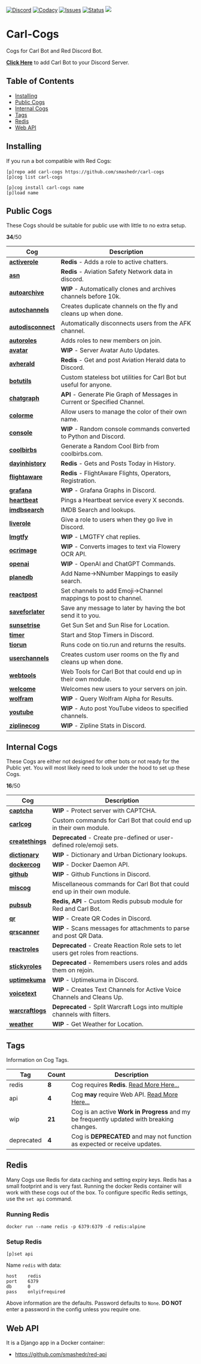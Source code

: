 [![Discord](https://img.shields.io/discord/899171661457293343?style=plastic&label=Discord&logo=discord&logoColor=white&color=7289da)](https://discord.gg/wXy6m2X8wY)
[![Codacy](https://img.shields.io/codacy/grade/439cde1e5a5b4c649beca9b27ec108aa?style=plastic&label=Codacy&logo=codacy)](https://app.codacy.com/gh/smashedr/carl-cogs/dashboard)
[![Issues](https://img.shields.io/github/issues-raw/smashedr/carl-cogs?style=plastic&label=Issues&logo=github&logoColor=white)](https://github.com/smashedr/carl-cogs/issues)
[![Status](https://uptime-nj.hosted-domains.com/api/badge/26/status?upColor=4fc523&style=plastic)](https://uptime-nj.hosted-domains.com/status/carl)
[![](https://repository-images.githubusercontent.com/422749366/a8e0e86a-fcdf-42f4-a5f8-63946c0cd272)](https://discord.com/oauth2/authorize?client_id=204384021352808450&scope=bot+applications.commands&permissions=8)
# Carl-Cogs

Cogs for Carl Bot and Red Discord Bot.

**[Click Here](https://discord.com/oauth2/authorize?client_id=204384021352808450&scope=bot+applications.commands&permissions=8)**
to add Carl Bot to your Discord Server.

## Table of Contents

*   [Installing](#installing)
*   [Public Cogs](#public-cogs)
*   [Internal Cogs](#internal-cogs)
*   [Tags](#tags)
*   [Redis](#redis)
*   [Web API](#web-api)

## Installing

If you run a bot compatible with Red Cogs:

```text
[p]repo add carl-cogs https://github.com/smashedr/carl-cogs
[p]cog list carl-cogs

[p]cog install carl-cogs name
[p]load name
```

## Public Cogs

These Cogs should be suitable for public use with little to no extra setup.

**34**/50

| Cog | Description |
| --- | --- |
| **[activerole](activerole)** | **Redis** - Adds a role to active chatters. |
| **[asn](asn)** | **Redis** - Aviation Safety Network data in discord. |
| **[autoarchive](autoarchive)** | **WIP** - Automatically clones and archives channels before 10k. |
| **[autochannels](autochannels)** |  Creates duplicate channels on the fly and cleans up when done. |
| **[autodisconnect](autodisconnect)** |  Automatically disconnects users from the AFK channel. |
| **[autoroles](autoroles)** |  Adds roles to new members on join. |
| **[avatar](avatar)** | **WIP** - Server Avatar Auto Updates. |
| **[avherald](avherald)** | **Redis** - Get and post Aviation Herald data to Discord. |
| **[botutils](botutils)** |  Custom stateless bot utilities for Carl Bot but useful for anyone. |
| **[chatgraph](chatgraph)** | **API** - Generate Pie Graph of Messages in Current or Specified Channel. |
| **[colorme](colorme)** |  Allow users to manage the color of their own name. |
| **[console](console)** | **WIP** - Random console commands converted to Python and Discord. |
| **[coolbirbs](coolbirbs)** |  Generate a Random Cool Birb from coolbirbs.com. |
| **[dayinhistory](dayinhistory)** | **Redis** - Gets and Posts Today in History. |
| **[flightaware](flightaware)** | **Redis** - FlightAware Flights, Operators, Registration. |
| **[grafana](grafana)** | **WIP** - Grafana Graphs in Discord. |
| **[heartbeat](heartbeat)** |  Pings a Heartbeat service every X seconds. |
| **[imdbsearch](imdbsearch)** |  IMDB Search and lookups. |
| **[liverole](liverole)** |  Give a role to users when they go live in Discord. |
| **[lmgtfy](lmgtfy)** | **WIP** - LMGTFY chat replies. |
| **[ocrimage](ocrimage)** | **WIP** - Converts images to text via Flowery OCR API. |
| **[openai](openai)** | **WIP** - OpenAI and ChatGPT Commands. |
| **[planedb](planedb)** |  Add Name->NNumber Mappings to easily search. |
| **[reactpost](reactpost)** |  Set channels to add Emoji->Channel mappings to post to channel. |
| **[saveforlater](saveforlater)** |  Save any message to later by having the bot send it to you. |
| **[sunsetrise](sunsetrise)** |  Get Sun Set and Sun Rise for Location. |
| **[timer](timer)** |  Start and Stop Timers in Discord. |
| **[tiorun](tiorun)** |  Runs code on tio.run and returns the results. |
| **[userchannels](userchannels)** |  Creates custom user rooms on the fly and cleans up when done. |
| **[webtools](webtools)** |  Web Tools for Carl Bot that could end up in their own module. |
| **[welcome](welcome)** |  Welcomes new users to your servers on join. |
| **[wolfram](wolfram)** | **WIP** - Query Wolfram Alpha for Results. |
| **[youtube](youtube)** | **WIP** - Auto post YouTube videos to specified channels. |
| **[ziplinecog](ziplinecog)** | **WIP** - Zipline Stats in Discord. |

## Internal Cogs

These Cogs are either not designed for other bots or not ready for the Public yet.
You will most likely need to look under the hood to set up these Cogs.

**16**/50

| Cog | Description |
| --- | --- |
| **[captcha](captcha)** | **WIP** - Protect server with CAPTCHA. |
| **[carlcog](carlcog)** |  Custom commands for Carl Bot that could end up in their own module. |
| **[createthings](createthings)** | **Deprecated** - Create pre-defined or user-defined role/emoji sets. |
| **[dictionary](dictionary)** | **WIP** - Dictionary and Urban Dictionary lookups. |
| **[dockercog](dockercog)** | **WIP** - Docker Daemon API. |
| **[github](github)** | **WIP** - Github Functions in Discord. |
| **[miscog](miscog)** |  Miscellaneous commands for Carl Bot that could end up in their own module. |
| **[pubsub](pubsub)** | **Redis, API** - Custom Redis pubsub module for Red and Carl Bot. |
| **[qr](qr)** | **WIP** - Create QR Codes in Discord. |
| **[qrscanner](qrscanner)** | **WIP** - Scans messages for attachments to parse and post QR Data. |
| **[reactroles](reactroles)** | **Deprecated** - Create Reaction Role sets to let users get roles from reactions. |
| **[stickyroles](stickyroles)** | **Deprecated** - Remembers users roles and adds them on rejoin. |
| **[uptimekuma](uptimekuma)** | **WIP** - Uptimekuma in Discord. |
| **[voicetext](voicetext)** | **WIP** - Creates Text Channels for Active Voice Channels and Cleans Up. |
| **[warcraftlogs](warcraftlogs)** | **Deprecated** - Split Warcraft Logs into multiple channels with filters. |
| **[weather](weather)** | **WIP** - Get Weather for Location. |

## Tags

Information on Cog Tags.

| Tag | Count | Description |
|---|---|---|
| redis | **8** | Cog requires **Redis**. [Read More Here...](#redis) |
| api | **4** | Cog **may** require Web API. [Read More Here...](#web-api) |
| wip | **21** | Cog is an active **Work in Progress** and my be frequently updated with breaking changes. |
| deprecated | **4** | Cog is **DEPRECATED** and may not function as expected or receive updates. |

## Redis

Many Cogs use Redis for data caching and setting expiry keys.
Redis has a small footprint and is very fast.
Running the docker Redis container will work with these cogs out of the box.
To configure specific Redis settings, use the `set api` command.

### Running Redis

```text
docker run --name redis -p 6379:6379 -d redis:alpine
```

### Setup Redis

```text
[p]set api
```

Name `redis` with data:
```text
host    redis
port    6379
db      0
pass    onlyifrequired
```

Above information are the defaults. Password defaults to `None`.
**DO NOT** enter a password in the config unless you require one.

## Web API

It is a Django app in a Docker container:

*   https://github.com/smashedr/red-api
